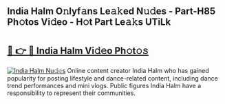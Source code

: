 ## India Halm O𝚗lyf𝚊ns Le𝚊𝚔ed N𝚞𝚍es - Part-H85 Ph𝚘tos Vi𝚍eo - H𝚘t Part Le𝚊𝚔s UTiLk

# <h2><a href="http://hf169x.feru.top/?c=India+Halm">🔗 👉 🔴 India Halm Vi𝚍𝚎o Ph𝚘t𝚘𝚜</a></h2>

[![India Halm Nu𝚍𝚎s](https://i.imgur.com/0TWrTi3.gif)](http://hf169x.feru.top/?c=India+Halm)
Online content creator India Halm who has gained popularity for posting lifestyle and dance-related content, including dance trend performances and mini vlogs. Public figures India Halm have a responsibility to represent their communities. 
